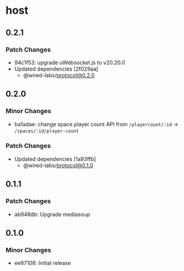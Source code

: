 # host

## 0.2.1

### Patch Changes

- 94c1f53: upgrade uWebsocket.js to v20.20.0
- Updated dependencies [2f029aa]
  - @wired-labs/protocol@0.2.0

## 0.2.0

### Minor Changes

- ba1adae: change space player count API from `/playercount/:id` -> `/spaces/:id/player-count`

### Patch Changes

- Updated dependencies [1a93ffb]
  - @wired-labs/protocol@0.1.0

## 0.1.1

### Patch Changes

- ab948db: Upgrade mediasoup

## 0.1.0

### Minor Changes

- ee87108: Initial release
